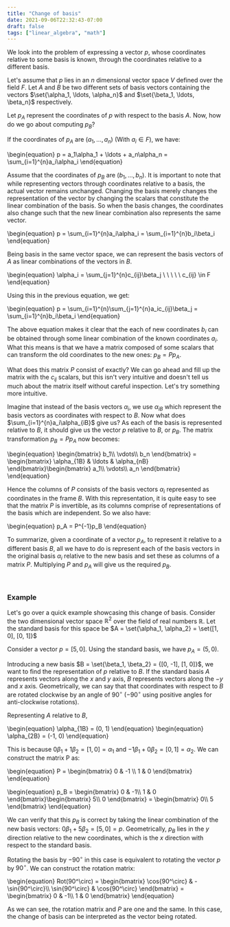 ```yaml
---
title: "Change of basis"
date: 2021-09-06T22:32:43-07:00
draft: false
tags: ["linear_algebra", "math"]
---
```


We look into the problem of expressing a vector $p$, whose coordinates relative to some basis is known, through the coordinates relative to a different basis.

Let's assume that $p$ lies in an $n$ dimensional vector space $V$ defined over the field $F$. Let $A$ and $B$ be two different sets of basis vectors containing the vectors $\set{\alpha_1, \ldots, \alpha_n}$ and $\set{\beta_1, \ldots, \beta_n}$ respectively.

Let $p_A$ represent the coordinates of $p$ with respect to the basis $A$. Now, how do we go about computing $p_B$?

If the coordinates of $p_A$ are $(a_1, \ldots, a_n)$ (With $a_i \in F$), we have:

\begin{equation}
p = a_1\alpha_1 + \ldots + a_n\alpha_n = \sum_{i=1}^{n}a_i\alpha_i
\end{equation}

Assume that the coordinates of $p_B$ are $(b_1, \ldots, b_n)$. It is important to note that while representing vectors through coordinates relative to a basis, the actual vector remains unchanged. Changing the basis merely changes the representation of the vector by changing the scalars that constitute the linear combination of the basis. So when the basis changes, the coordinates also change such that the new linear combination also represents the same vector.

\begin{equation}
p = \sum_{i=1}^{n}a_i\alpha_i = \sum_{i=1}^{n}b_i\beta_i
\end{equation}

Being basis in the same vector space, we can represent the basis vectors of $A$ as linear combinations of the vectors in $B$.

\begin{equation}
\alpha_i = \sum_{j=1}^{n}c_{ij}\beta_j \ \ \ \ \ c_{ij} \in F
\end{equation}

Using this in the previous equation, we get:

\begin{equation}
p = \sum_{i=1}^{n}\sum_{j=1}^{n}a_ic_{ij}\beta_j = \sum_{i=1}^{n}b_i\beta_i
\end{equation}

The above equation makes it clear that the each of new coordinates $b_i$ can be obtained through some linear combination of the known coordinates $a_i$. What this means is that we have a matrix composed of some scalars that can transform the old coordinates to the new ones: $p_B = Pp_A$.

What does this matrix $P$ consist of exactly? We can go ahead and fill up the matrix with the $c_{ij}$ scalars, but this isn't very intuitive and doesn't tell us much about the matrix itself without careful inspection. Let's try something more intuitive.

Imagine that instead of the basis vectors $\alpha_i$, we use $\alpha_{iB}$ which represent the basis vectors as coordinates with respect to $B$.
Now what does $\sum_{i=1}^{n}a_i\alpha_{iB}$ give us? As each of the basis is represented relative to $B$, it should give us the vector $p$ relative to $B$, or $p_B$. The matrix transformation $p_B = Pp_A$ now becomes:

\begin{equation}
\begin{bmatrix}
b_1\\\\
\vdots\\\\
b_n
\end{bmatrix} = \begin{bmatrix}
\alpha_{1B} & \ldots & \alpha_{nB}
\end{bmatrix}\begin{bmatrix}
a_1\\\\
\vdots\\\\
a_n
\end{bmatrix}
\end{equation}

Hence the columns of $P$ consists of the basis vectors $\alpha_i$ represented as coordinates in the frame $B$. With this representation, it is quite easy to see that the matrix $P$ is invertible, as its columns comprise of representations of the basis which are independent. So we also have:

\begin{equation}
p_A = P^{-1}p_B
\end{equation}

To summarize, given a coordinate of a vector $p_A$, to represent it relative to a different basis $B$, all we have to do is represent each of the basis vectors in the original basis $\alpha_i$ relative to the new basis and set these as columns of a matrix $P$. Multiplying $P$ and $p_A$ will give us the required $p_B$.

<br />

### Example

Let's go over a quick example showcasing this change of basis. Consider the two dimensional vector space $\mathbb{R}^2$ over the field of real numbers $\mathbb{R}$. Let the standard basis for this space be $A = \set{\alpha_1, \alpha_2} = \set{[1, 0], [0, 1]}$

Consider a vector $p = [5, 0]$. Using the standard basis, we have $p_A = (5, 0)$.

Introducing a new basis $B = \set{\beta_1, \beta_2} = {[0, -1], [1, 0]}$, we want to find the representation of $p$ relative to $B$. If the standard basis $A$ represents vectors along the $x$ and $y$ axis, $B$ represents vectors along the $-y$ and $x$ axis. Geometrically, we can say that that coordinates with respect to $B$ are rotated clockwise by an angle of $90^\circ$ ($-90^\circ$ using positive angles for anti-clockwise rotations).

Representing $A$ relative to $B$,

\begin{equation}
\alpha_{1B} = (0, 1)
\end{equation}
\begin{equation}
\alpha_{2B} = (-1, 0)
\end{equation}

This is because $0\beta_1 + 1\beta_2 = [1, 0] = \alpha_1$ and $-1\beta_1 + 0\beta_2 = [0, 1] = \alpha_2$. We can construct the matrix P as:

\begin{equation}
P = \begin{bmatrix}
0 & -1 \\\\
1 & 0
\end{bmatrix}
\end{equation}

\begin{equation}
p_B = \begin{bmatrix}
0 & -1\\\\
1 & 0
\end{bmatrix}\begin{bmatrix}
5\\\\
0
\end{bmatrix} = \begin{bmatrix}
0\\\\
5
\end{bmatrix}
\end{equation}

We can verify that this $p_B$ is correct by taking the linear combination of the new basis vectors: $0\beta_1 + 5\beta_2 = [5, 0] = p$. Geometrically, $p_B$ lies in the $y$ direction relative to the new coordinates, which is the $x$ direction with respect to the standard basis.

Rotating the basis by $-90^\circ$ in this case is equivalent to rotating the vector $p$ by $90^\circ$. We can construct the rotation matrix:

\begin{equation}
Rot(90^\circ) = \begin{bmatrix}
\cos{90^\circ} & -\sin{90^\circ}\\\\
\sin{90^\circ} & \cos{90^\circ}
\end{bmatrix} = \begin{bmatrix}
0 & -1\\\\
1 & 0
\end{bmatrix}
\end{equation}

As we can see, the rotation matrix and $P$ are one and the same. In this case, the change of basis can be interpreted as the vector being rotated.


